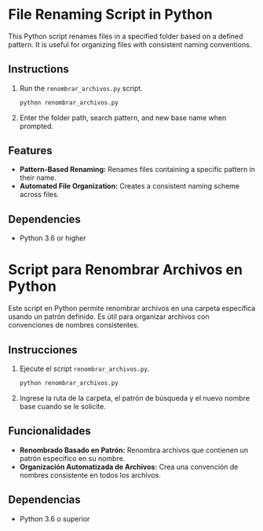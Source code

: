 # File Renaming Script in Python

This Python script renames files in a specified folder based on a defined pattern. It is useful for organizing files with consistent naming conventions.

## Instructions

1. Run the `renombrar_archivos.py` script.
   ```bash
   python renombrar_archivos.py
   ```

2. Enter the folder path, search pattern, and new base name when prompted.

## Features

- **Pattern-Based Renaming:** Renames files containing a specific pattern in their name.
- **Automated File Organization:** Creates a consistent naming scheme across files.

## Dependencies

- Python 3.6 or higher

# Script para Renombrar Archivos en Python

Este script en Python permite renombrar archivos en una carpeta específica usando un patrón definido. Es útil para organizar archivos con convenciones de nombres consistentes.

## Instrucciones

1. Ejecute el script `renombrar_archivos.py`.
   ```bash
   python renombrar_archivos.py
   ```

2. Ingrese la ruta de la carpeta, el patrón de búsqueda y el nuevo nombre base cuando se le solicite.

## Funcionalidades

- **Renombrado Basado en Patrón:** Renombra archivos que contienen un patrón específico en su nombre.
- **Organización Automatizada de Archivos:** Crea una convención de nombres consistente en todos los archivos.

## Dependencias

- Python 3.6 o superior
